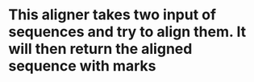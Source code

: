 # This aligner takes two input of sequences and try to align them. It will then return the aligned sequence with marks
